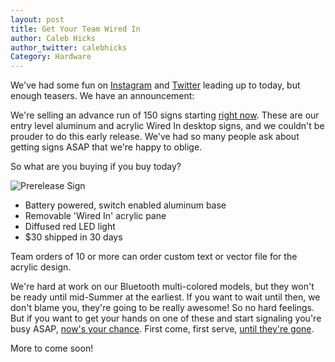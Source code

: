 ```yaml
---
layout: post
title: Get Your Team Wired In
author: Caleb Hicks
author_twitter: calebhicks
Category: Hardware
---
```


We've had some fun on [Instagram](https://instagram.com/p/z-hgKeCiLi/?modal=true) and [Twitter](https://twitter.com/wearewiredin) leading up to today, but enough teasers. We have an announcement:

We're selling an advance run of 150 signs starting [right now](http://store.wearewired.in). These are our entry level aluminum and acrylic Wired In desktop signs, and we couldn't be prouder to do this early release. We've had so many people ask about getting signs ASAP that we're happy to oblige.

So what are you buying if you buy today?

![Prerelease Sign]({{site.url}}/assets/presale-main.jpg)

* Battery powered, switch enabled aluminum base  
* Removable 'Wired In' acrylic pane
* Diffused red LED light  
* $30 shipped in 30 days  

Team orders of 10 or more can order custom text or vector file for the acrylic design.

We're hard at work on our Bluetooth multi-colored models, but they won't be ready until mid-Summer at the earliest. If you want to wait until then, we don't blame you, they're going to be really awesome! So no hard feelings. But if you want to get your hands on one of these and start signaling you're busy ASAP, [now's your chance](http://store.wearewired.in). First come, first serve, [until they're gone](http://media.tumblr.com/tumblr_m26nvnNG5o1qkk10ro1_500.jpg).

More to come soon! 